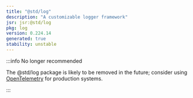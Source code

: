```yaml
---
title: "@std/log"
description: "A customizable logger framework"
jsr: jsr:@std/log
pkg: log
version: 0.224.14
generated: true
stability: unstable
---
```


:::info No longer recommended

The @std/log package is likely to be removed in the future; consider using
[OpenTelemetry](/runtime/fundamentals/open_telemetry/) for production systems.

:::
